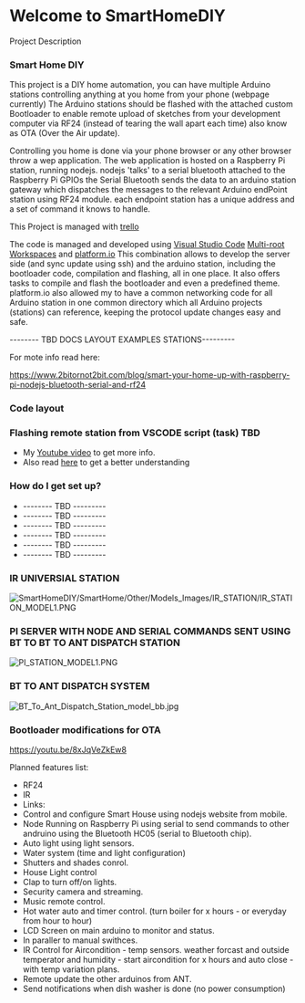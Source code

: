 # Welcome to SmartHomeDIY

Project Description

### Smart Home DIY ###
This project is a DIY home automation, you can have multiple Arduino stations controlling anything at you home from your phone (webpage currently)
The Arduino stations should be flashed with the attached custom Bootloader to enable remote upload of sketches from your development computer via RF24 (instead of tearing the wall apart each time) also know as OTA (Over the Air update).

Controlling you home is done via your phone browser or any other browser throw a wep application.
The web application is hosted on a Raspberry Pi station, running nodejs.
nodejs 'talks' to a serial bluetooth attached to the Raspberry Pi GPIOs
the Serial Bluetooth sends the data to an arduino station gateway which dispatches the messages to
the relevant Arduino endPoint station using RF24 module.
each endpoint station has a unique address and a set of command it knows to handle.


This Project is managed with [trello](https://trello.com/b/8ODwVl67/diy-smart-home)

The code is managed and developed using [Visual Studio Code](https://code.visualstudio.com/) [Multi-root Workspaces](https://code.visualstudio.com/docs/editor/multi-root-workspaces) and [platform.io](https://platformio.org/)
This combination allows to develop the server side (and sync update using ssh) and the arduino station, including the bootloader code, compilation and flashing, all in one place.
It also offers tasks to compile and flash the bootloader and even a predefined theme.
platform.io also allowed my to have a common networking code for all Arduino station in one common directory which all Arduino projects (stations) can reference, keeping the protocol update changes easy and safe.


-------- TBD DOCS LAYOUT EXAMPLES STATIONS---------

For mote info read here:

https://www.2bitornot2bit.com/blog/smart-your-home-up-with-raspberry-pi-nodejs-bluetooth-serial-and-rf24

### Code layout ###

### Flashing remote station from VSCODE script (task) TBD ###

* My [Youtube video](https://youtu.be/8xJqVeZkEw8) to get more info.
* Also read [here](https://www.2bitornot2bit.com/blog/arduino-bootloader-with-ota-over-the-air-support-over-nrf24l01) to get a better understanding 



### How do I get set up? ###

* -------- TBD ---------
* -------- TBD ---------
* -------- TBD ---------
* -------- TBD ---------
* -------- TBD ---------
* -------- TBD ---------



### IR UNIVERSIAL STATION ###
![SmartHomeDIY/SmartHome/Other/Models_Images/IR_STATION/IR_STATION_MODEL1.PNG](/SmartHome/Other/Models_Images/IR_STATION/IR_STATION_MODEL1.PNG)

### PI SERVER WITH NODE AND SERIAL COMMANDS SENT USING BT TO BT TO ANT DISPATCH STATION ###
![PI_STATION_MODEL1.PNG](https://bitbucket.org/repo/86Rb8B/images/3356847782-PI_STATION_MODEL1.PNG)

### BT TO ANT DISPATCH SYSTEM ###
![BT_To_Ant_Dispatch_Station_model_bb.jpg](https://bitbucket.org/repo/86Rb8B/images/3146339184-BT_To_Ant_Dispatch_Station_model_bb.jpg)

### Bootloader modifications for OTA
https://youtu.be/8xJqVeZkEw8


Planned features list:

* RF24
* IR
* Links:
* Control and configure Smart House using nodejs website from mobile.
* Node Running on Raspberry Pi using serial to send commands to other andruino using the Bluetooth HC05 (serial to Bluetooth chip).
* Auto light using light sensors.
* Water system (time and light configuration)
* Shutters and shades conrol.
* House Light control
* Clap to turn off/on lights.
* Security camera and streaming.
* Music remote control.
* Hot water auto and timer control. (turn boiler for x hours - or everyday from hour to hour)
* LCD Screen on main arduino to monitor and status.
* In paraller to manual swithces.
* IR Control for Aircondition - temp sensors. weather forcast and outside temperator and humidity - start aircondition for x hours and auto close - with temp variation plans.
* Remote update the other arduinos from ANT.
* Send notifications when dish washer is done (no power consumption)